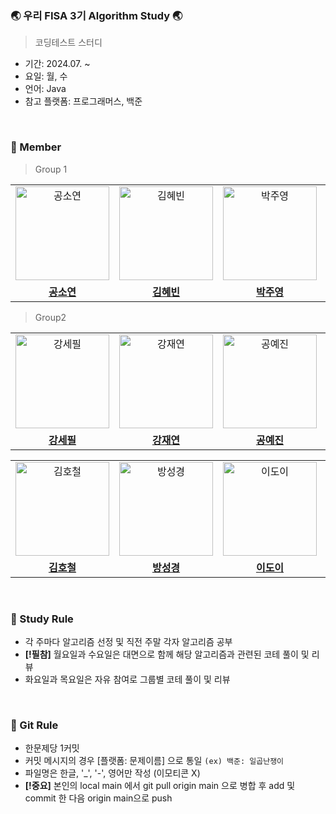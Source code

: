 ### 🌏 우리 FISA 3기 Algorithm Study 🌏
> 코딩테스트 스터디
* 기간: 2024.07. ~
* 요일: 월, 수
* 언어: Java
* 참고 플랫폼: 프로그래머스, 백준
<br/>

### 📌 Member
> Group 1
<table>
  <tr>
    <td align="center">
      <a href="https://github.com/Kong-E">
        <img src="https://github.com/Kong-E.png" alt="공소연" width="150" height="150"/>
      </a>
    </td>
    <td align="center">
      <a href="https://github.com/qbobl5">
        <img src="https://github.com/qbobl5.png" alt="김혜빈" width="150" height="150"/>
      </a>
    </td>
    <td align="center">
      <a href="https://github.com/jyp-on">
        <img src="https://github.com/jyp-on.png" alt="박주영" width="150" height="150"/>
      </a>
    </td>
    <td align="center">
      <a href="https://github.com/my123dsa">
        <img src="https://github.com/my123dsa.png" alt="박준현" width="150" height="150"/>
      </a>
    </td>
  </tr>
   <tr>
    <td align="center">
      <a href="https://github.com/Kong-E">
        <b>공소연</b>
      </a>
    </td>
    <td align="center">
      <a href="https://github.com/qbobl5">
        <b>김혜빈</b>
      </a>
    </td>
    <td align="center">
      <a href="https://github.com/jyp-on">
        <b>박주영</b>
      </a>
    </td>
     <td align="center">
      <a href="https://github.com/my123dsa">
        <b>박준현</b>
      </a>
    </td>
  </tr>
  
</table>

> Group2

<table>
  <tr>
    <td align="center">
      <a href="https://github.com/ksp0814">
        <img src="https://github.com/ksp0814.png" alt="강세필" width="150" height="150"/>
      </a>
    </td>
    <td align="center">
      <a href="https://github.com/riverkite0708">
        <img src="https://github.com/riverkite0708.png" alt="강재연" width="150" height="150"/>
      </a>
    </td>
    <td align="center">
      <a href="https://github.com/yaejinkong">
        <img src="https://github.com/yaejinkong.png" alt="공예진" width="150" height="150"/>
      </a>
    </td>
    <td align="center">
      <a href="https://github.com/Jieun-KWAK">
        <img src="https://github.com/Jieun-KWAK.png" alt="곽지은" width="150" height="150"/>
      </a>
    </td>
  </tr>
   <tr>
    <td align="center">
      <a href="https://github.com/ksp0814">
        <b>강세필</b>
      </a>
    </td>
    <td align="center">
      <a href="https://github.com/riverkite0708">
        <b>강재연</b>
      </a>
    </td>
    <td align="center">
      <a href="https://github.com/yaejinkong">
        <b>공예진</b>
      </a>
    </td>
    <td align="center">
      <a href="https://github.com/Jieun-KWAK">
        <b>곽지은</b>
      </a>
    </td>
  </tr>
  
</table>
<table>
  <tr>
    <td align="center">
      <a href="https://github.com/HoChoRoo">
        <img src="https://github.com/HoChoRoo.png" alt="김호철" width="150" height="150"/>
      </a>
    </td>
    <td align="center">
      <a href="https://github.com/bangsk2">
        <img src="https://github.com/bangsk2.png" alt="방성경" width="150" height="150"/>
      </a>
    </td>
    <td align="center">
      <a href="https://github.com/doyi0107">
        <img src="https://github.com/doyi0107.png" alt="이도이" width="150" height="150"/>
      </a>
    </td>
    <td align="center">
      <a href="https://github.com/dlaudfuf33">
        <img src="https://github.com/dlaudfuf33.png" alt="이명렬" width="150" height="150"/>
      </a>
    </td>
  </tr>
   <tr>
    <td align="center">
      <a href="https://github.com/HoChoRoo">
        <b>김호철</b>
      </a>
    </td>
    <td align="center">
      <a href="https://github.com/bangsk2">
        <b>방성경</b>
      </a>
    </td>
     <td align="center">
      <a href="https://github.com/doyi0107">
        <b>이도이</b>
      </a>
    </td>
    <td align="center">
      <a href="https://github.com/dlaudfuf33">
        <b>이명렬</b>
      </a>
    </td>
  </tr>
  
</table><br/>

### 📌 Study Rule
* 각 주마다 알고리즘 선정 및 직전 주말 각자 알고리즘 공부
* **[!필참]** 월요일과 수요일은 대면으로 함께 해당 알고리즘과 관련된 코테 풀이 및 리뷰
* 화요일과 목요일은 자유 참여로 그룹별 코테 풀이 및 리뷰
<br/>

### 📌 Git Rule
* 한문제당 1커밋
* 커밋 메시지의 경우 [플랫폼: 문제이름] 으로 통일 `(ex) 백준: 일곱난쟁이`
* 파일명은 한글, '_', '-', 영어만 작성 (이모티콘 X)
* **[!중요]** 본인의 local main 에서 git pull origin main 으로 병합 후 add 및 commit 한 다음 origin main으로 push
